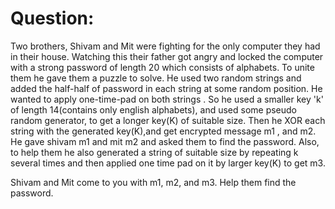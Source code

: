 # Question:
Two brothers, Shivam and Mit were fighting for the only computer they had in their house. Watching this their father got angry and locked the computer with a strong password of length 20 which consists of alphabets. To unite them he gave them a puzzle to solve.
He used two random strings and added the half-half of password in each string at some random position. He wanted to apply one-time-pad on both strings . So he used a smaller key 'k' of length 14(contains only english alphabets), and used some pseudo random generator, to get a longer key(K) of suitable size. Then he XOR each string with the generated key(K),and get encrypted message m1 , and m2. He gave shivam m1 and mit m2 and asked them to find the password.
Also, to help them he also generated a string of suitable size by repeating k several times and then applied one time pad on it by larger key(K) to get m3.

Shivam and Mit come to you with m1, m2, and m3. Help them find the password.


